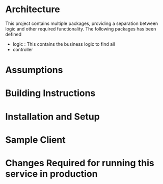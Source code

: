 # Architecture

This project contains multiple packages, providing a separation between logic and other required functionality.
The following packages has been defined
* logic : This contains the business logic to find all
* controller



# Assumptions


# Building Instructions


# Installation and Setup


# Sample Client 

# Changes Required for running this service in production 
